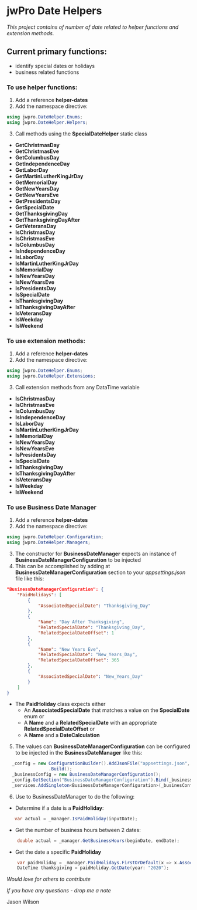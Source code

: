# jwPro Date Helpers

*This project contains of number of date related to helper functions and extension methods.*

## Current primary functions:
- identify special dates or holidays
- business related functions

### To use helper functions:
1. Add a reference **helper-dates**
2. Add the namespace directive:
```csharp
using jwpro.DateHelper.Enums;
using jwpro.DateHelper.Helpers;
```
3. Call methods using the **SpecialDateHelper** static class
- **GetChristmasDay**
- **GetChristmasEve**
- **GetColumbusDay**
- **GetIndependenceDay**
- **GetLaborDay**
- **GetMartinLutherKingJrDay**
- **GetMemorialDay**
- **GetNewYearsDay**
- **GetNewYearsEve**
- **GetPresidentsDay**
- **GetSpecialDate**
- **GetThanksgivingDay**
- **GetThanksgivingDayAfter**
- **GetVeteransDay**
- **IsChristmasDay**
- **IsChristmasEve**
- **IsColumbusDay**
- **IsIndependenceDay**
- **IsLaborDay**
- **IsMartinLutherKingJrDay**
- **IsMemorialDay**
- **IsNewYearsDay**
- **IsNewYearsEve**
- **IsPresidentsDay**
- **IsSpecialDate**
- **IsThanksgivingDay**
- **IsThanksgivingDayAfter**
- **IsVeteransDay**
- **IsWeekday**
- **IsWeekend**

### To use extension methods:
1. Add a reference **helper-dates**
2. Add the namespace directive:
```csharp
using jwpro.DateHelper.Enums;
using jwpro.DateHelper.Extensions;
```
3. Call extension methods from any DataTime variable
- **IsChristmasDay**
- **IsChristmasEve**
- **IsColumbusDay**
- **IsIndependenceDay**
- **IsLaborDay**
- **IsMartinLutherKingJrDay**
- **IsMemorialDay**
- **IsNewYearsDay**
- **IsNewYearsEve**
- **IsPresidentsDay**
- **IsSpecialDate**
- **IsThanksgivingDay**
- **IsThanksgivingDayAfter**
- **IsVeteransDay**
- **IsWeekday**
- **IsWeekend**

### To use Business Date Manager
1. Add a reference **helper-dates**
2. Add the namespace directive:
```csharp
using jwpro.DateHelper.Configuration;
using jwpro.DateHelper.Managers;
```
3. The constructor for **BusinessDateManager** expects an instance of **BusinessDateManagerConfiguration** to be injected
4. This can be accomplished by adding at **BusinessDateManagerConfiguration** section to your *appsettings.json* file like this:
```json
"BusinessDateManagerConfiguration": {
	"PaidHolidays": [
		{
			"AssociatedSpecialDate": "Thanksgiving_Day"
		},
		{
			"Name": "Day After Thanksgiving",
			"RelatedSpecialDate": "Thanksgiving_Day",
			"RelatedSpecialDateOffset": 1
		},
		{
			"Name": "New Years Eve",
			"RelatedSpecialDate": "New_Years_Day",
			"RelatedSpecialDateOffset": 365
		},
		{
			"AssociatedSpecialDate": "New_Years_Day"
		}
	]
}
```
- The **PaidHoliday** class expects either
	- An **AssociatedSpecialDate** that matches a value on the **SpecialDate** enum or
	- A **Name** and a **RelatedSpecialDate** with an appropriate **RelatedSpecialDateOffset** or
	- A **Name** and a **DateCalculation**
5. The values can **BusinessDateManagerConfiguration** can be configured to be injected in the **BusinessDateManager** like this:
```csharp
  _config = new ConfigurationBuilder().AddJsonFile("appsettings.json", optional: false, reloadOnChange: true)
                .Build();
  _businessConfig = new BusinessDateManagerConfiguration();
  _config.GetSection("BusinessDateManagerConfiguration").Bind(_businessConfig);
  _services.AddSingleton<BusinessDateManagerConfiguration>(_businesConfig);
```
6. Use to BusinessDateManager to do the following:
- Determine if a date is a **PaidHoliday**:
```csharp
   var actual = _manager.IsPaidHoliday(inputDate);
```
- Get the number of business hours between 2 dates:
```csharp
    double actual = _manager.GetBusinessHours(beginDate, endDate);
```
- Get the date a specific **PaidHoliday**
```csharp
    var paidHoliday = _manager.PaidHolidays.FirstOrDefault(x => x.AssociatedSpecialDate == SpecialDate.Thanksgiving_Day);
    DateTime thanksgiving = paidHoliday.GetDate(year: "2020"); 
```

*Would love for others to contribute*

*If you have any questions - drop me a note*

Jason Wilson

